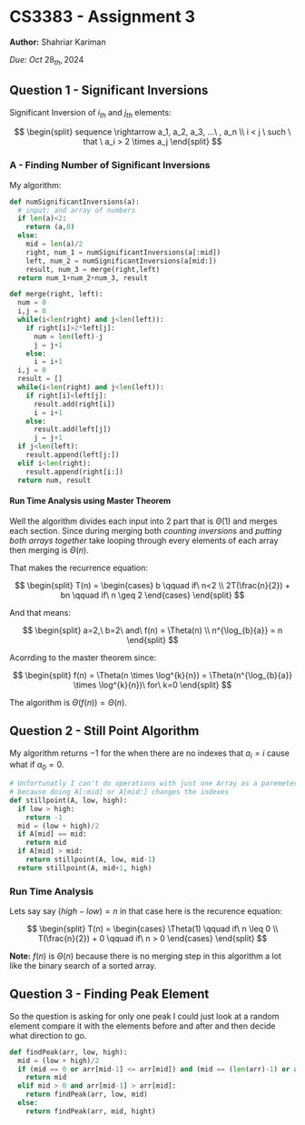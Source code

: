 # CS3383 - Assignment 3

**Author:** Shahriar Kariman

*Due:* $Oct\ 28_{th}, 2024$

## Question 1 - Significant Inversions

Significant Inversion of $i_{th}$ and $j_{th}$ elements:

$$
\begin{split}
  sequence \rightarrow a_1, a_2, a_3, ...\ , a_n
  \\
  i < j \ such \ that \ a_i > 2 \times a_j
\end{split}
$$

### A - Finding Number of Significant Inversions

My algorithm:

```py
def numSignificantInversions(a):
  # input: and array of numbers
  if len(a)<2:
    return (a,0)
  else:
    mid = len(a)/2
    right, num_1 = numSignificantInversions(a[:mid])
    left, num_2 = numSignificantInversions(a[mid:])
    result, num_3 = merge(right,left)
  return num_1+num_2+num_3, result

def merge(right, left):
  num = 0
  i,j = 0
  while(i<len(right) and j<len(left)):
    if right[i]>2*left[j]:
      num = len(left)-j
      j = j+1
    else:
      i = i+1
  i,j = 0
  result = []
  while(i<len(right) and j<len(left)):
    if right[i]<left[j]:
      result.add(right[i])
      i = i+1
    else:
      result.add(left[j])
      j = j+1
  if j<len(left):
    result.append(left[j:])
  elif i<len(right):
    result.append(right[i:])
  return num, result
```

#### Run Time Analysis using Master Theorem

Well the algorithm divides each input into 2 part that is $\Theta(1)$ and merges each section. Since during merging both *counting inversions* and *putting both arrays together* take looping through every elements of each array then merging is $\Theta(n)$.

That makes the recurrence equation:

$$
\begin{split}
  T(n) =
  \begin{cases}
    b \qquad if\ n<2
    \\
    2T(\frac{n}{2}) + bn \qquad if\ n \geq 2
  \end{cases}
\end{split}
$$

And that means:

$$
\begin{split}
  a=2,\ b=2\ and\ f(n) = \Theta(n)
  \\
  n^{\log_{b}{a}} = n
\end{split}
$$

Acorrding to the master theorem since:

$$
\begin{split}
  f(n) = \Theta(n \times \log^{k}{n}) = \Theta(n^{\log_{b}{a}} \times \log^{k}{n})\ for\ k=0
\end{split}
$$

The algorithm is $\Theta(f(n)) = \Theta(n)$.

## Question 2 - Still Point Algorithm

My algorithm returns $-1$ for the when there are no indexes that $a_i = i$ cause what if $a_0 = 0$.

```py
# Unfortunatly I can't do operations with just one Array as a paremeter
# because doing A[:mid] or A[mid:] changes the indexes
def stillpoint(A, low, high):
  if low > high:
    return -1
  mid = (low + high)/2
  if A[mid] == mid:
    return mid
  if A[mid] > mid:
    return stillpoint(A, low, mid-1)
  return stillpoint(A, mid+1, high)
```

### Run Time Analysis

Lets say say $(high-low) = n$ in that case here is the recurence equation:

$$
\begin{split}
  T(n) =
  \begin{cases}
    \Theta(1) \qquad if\ n \leq 0
    \\
    T(\frac{n}{2}) + 0 \qquad if\ n > 0
  \end{cases}
\end{split}
$$

**Note:** $f(n)$ is $\Theta(n)$ because there is no merging step in this algorithm a lot like the binary search of a sorted array.

## Question 3 - Finding Peak Element

So the question is asking for only one peak I could just look at a random element compare it with the elements before and after and then decide what direction to go.

```py
def findPeak(arr, low, high):
  mid = (low + high)/2
  if (mid == 0 or arr[mid-1] <= arr[mid]) and (mid == (len(arr)-1) or arr[mid]>=arr[mid+1]):
    return mid
  elif mid > 0 and arr[mid-1] > arr[mid]:
    return findPeak(arr, low, mid)
  else:
    return findPeak(arr, mid, hight)
```
